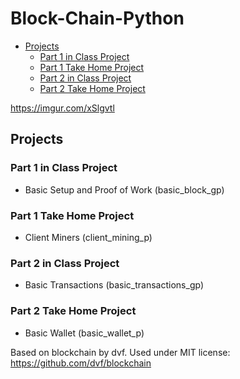 # Block-Chain-Python

* [Projects](#projects)
  * [Part 1 in Class Project](#part-1-in-class-project)
  * [Part 1 Take Home Project](#part-1-take-home-project)
  * [Part 2 in Class Project](#part-2-in-class-project)
  * [Part 2 Take Home Project](#part-2-take-home-project)

https://imgur.com/xSlgvtl

## Projects

### Part 1 in Class Project

* Basic Setup and Proof of Work (basic_block_gp)

### Part 1 Take Home Project

* Client Miners (client_mining_p)

### Part 2 in Class Project

* Basic Transactions (basic_transactions_gp)

### Part 2 Take Home Project

* Basic Wallet (basic_wallet_p)

Based on blockchain by dvf.  Used under MIT license:  https://github.com/dvf/blockchain
